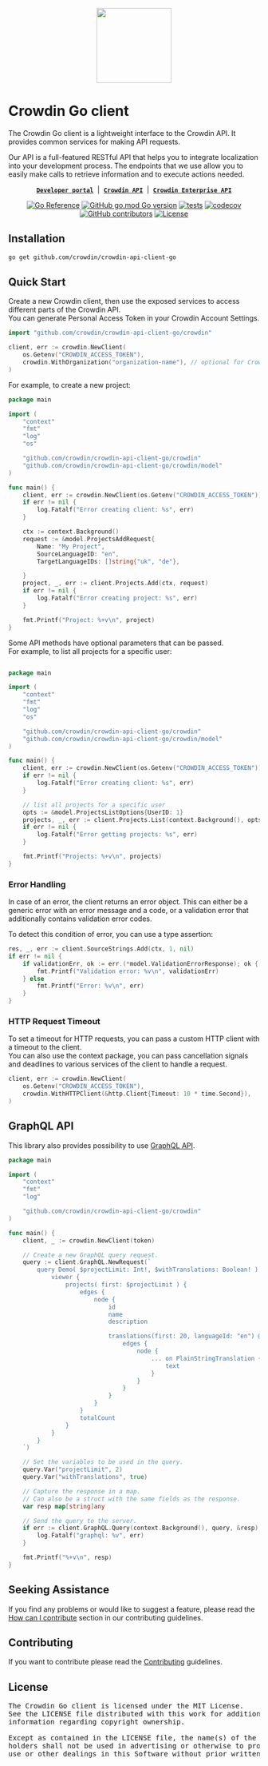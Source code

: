 <p align="center">
  <picture>
    <source media="(prefers-color-scheme: dark)" srcset="https://support.crowdin.com/assets/logos/symbol/png/crowdin-symbol-cWhite.png">
    <source media="(prefers-color-scheme: light)" srcset="https://support.crowdin.com/assets/logos/symbol/png/crowdin-symbol-cDark.png">
    <img width="150" height="150" src="https://support.crowdin.com/assets/logos/symbol/png/crowdin-symbol-cDark.png">
  </picture>
</p>

# Crowdin Go client

The Crowdin Go client is a lightweight interface to the Crowdin API. It provides common services for making API requests.

Our API is a full-featured RESTful API that helps you to integrate localization into your development process. The endpoints that we use allow you to easily make calls to retrieve information and to execute actions needed.

<div align="center">

[**`Developer portal`**](https://developer.crowdin.com/) &nbsp;|&nbsp;
[**`Crowdin API`**](https://developer.crowdin.com/api/v2/) &nbsp;|&nbsp;
[**`Crowdin Enterprise API`**](https://developer.crowdin.com/enterprise/api/v2/)

[![Go Reference](https://pkg.go.dev/badge/github.com/crowdin/crowdin-api-client-go/crowdin.svg)](https://pkg.go.dev/github.com/crowdin/crowdin-api-client-go/crowdin)
[![GitHub go.mod Go version](https://img.shields.io/github/go-mod/go-version/crowdin/crowdin-api-client-go)](https://github.com/crowdin/crowdin-api-client-go/blob/main/go.mod)
[![tests](https://github.com/crowdin/crowdin-api-client-go/actions/workflows/basic.yml/badge.svg)](https://github.com/crowdin/crowdin-api-client-go/actions/workflows/basic.yml)
[![codecov](https://codecov.io/gh/crowdin/crowdin-api-client-go/graph/badge.svg?token=BC055K8EOG)](https://codecov.io/gh/crowdin/crowdin-api-client-go)
[![GitHub contributors](https://img.shields.io/github/contributors/crowdin/crowdin-api-client-go?cacheSeconds=3600)](https://github.com/crowdin/crowdin-api-client-go/graphs/contributors)
[![License](https://img.shields.io/github/license/crowdin/crowdin-api-client-go?cacheSeconds=3600)](https://github.com/crowdin/crowdin-api-client-go/blob/main/LICENSE)

</div>

## Installation

```bash
go get github.com/crowdin/crowdin-api-client-go
```

## Quick Start

Create a new Crowdin client, then use the exposed services to access different parts of the Crowdin API.  
You can generate Personal Access Token in your Crowdin Account Settings.

```go
import "github.com/crowdin/crowdin-api-client-go/crowdin"

client, err := crowdin.NewClient(
    os.Getenv("CROWDIN_ACCESS_TOKEN"),
    crowdin.WithOrganization("organization-name"), // optional for Crowdin Enterprise
)
```

For example, to create a new project:

```go
package main

import (
	"context"
	"fmt"
	"log"
	"os"

	"github.com/crowdin/crowdin-api-client-go/crowdin"
	"github.com/crowdin/crowdin-api-client-go/crowdin/model"
)

func main() {
    client, err := crowdin.NewClient(os.Getenv("CROWDIN_ACCESS_TOKEN"))
    if err != nil {
        log.Fatalf("Error creating client: %s", err)
    }

    ctx := context.Background()
    request := &model.ProjectsAddRequest{
        Name: "My Project",
		SourceLanguageID: "en",
		TargetLanguageIDs: []string{"uk", "de"},

    }
    project, _, err := client.Projects.Add(ctx, request)
    if err != nil {
        log.Fatalf("Error creating project: %s", err)
    }

    fmt.Printf("Project: %+v\n", project)
}

```

Some API methods have optional parameters that can be passed.  
For example, to list all projects for a specific user:

```go

package main

import (
	"context"
	"fmt"
	"log"
	"os"

	"github.com/crowdin/crowdin-api-client-go/crowdin"
	"github.com/crowdin/crowdin-api-client-go/crowdin/model"
)

func main() {
    client, err := crowdin.NewClient(os.Getenv("CROWDIN_ACCESS_TOKEN"))
    if err != nil {
        log.Fatalf("Error creating client: %s", err)
    }

    // list all projects for a specific user
    opts := &model.ProjectsListOptions{UserID: 1}
    projects, _, err := client.Projects.List(context.Background(), opts)
    if err != nil {
        log.Fatalf("Error getting projects: %s", err)
    }

    fmt.Printf("Projects: %+v\n", projects)
}
```

### Error Handling

In case of an error, the client returns an error object. This can either be a generic error with an error message and a code, or a validation error that additionally contains validation error codes.

To detect this condition of error, you can use a type assertion:

```go
res, _, err := client.SourceStrings.Add(ctx, 1, nil)
if err != nil {
    if validationErr, ok := err.(*model.ValidationErrorResponse); ok {
        fmt.Printf("Validation error: %v\n", validationErr)
    } else 
        fmt.Printf("Error: %v\n", err)
    }
}
```

### HTTP Request Timeout

To set a timeout for HTTP requests, you can pass a custom HTTP client with a timeout to the client.  
You can also use the context package, you can pass cancellation signals and deadlines to various services of the client to handle a request. 

```go
client, err := crowdin.NewClient(
    os.Getenv("CROWDIN_ACCESS_TOKEN"),
    crowdin.WithHTTPClient(&http.Client{Timeout: 10 * time.Second}),
)
```


## GraphQL API

This library also provides possibility to use [GraphQL API](https://support.crowdin.com/developer/graphql-api/).

```go
package main

import (
	"context"
	"fmt"
	"log"

	"github.com/crowdin/crowdin-api-client-go/crowdin"
)

func main() {
	client, _ := crowdin.NewClient(token)

	// Create a new GraphQL query request.
	query := client.GraphQL.NewRequest(`
		query Demo( $projectLimit: Int!, $withTranslations: Boolean! ) {
			viewer {
				projects( first: $projectLimit ) {
					edges {
						node {
							id
							name
							description

							translations(first: 20, languageId: "en") @include(if: $withTranslations) {
								edges {
									node {
										... on PlainStringTranslation {
											text
										}
									}
								}
							}
						}
					}
					totalCount
				}
			}
		}
	`)

	// Set the variables to be used in the query.
	query.Var("projectLimit", 2)
	query.Var("withTranslations", true)

	// Capture the response in a map.
	// Can also be a struct with the same fields as the response.
	var resp map[string]any

	// Send the query to the server.
	if err := client.GraphQL.Query(context.Background(), query, &resp); err != nil {
		log.Fatalf("graphql: %v", err)
	}

	fmt.Printf("%+v\n", resp)
}
```

## Seeking Assistance

If you find any problems or would like to suggest a feature, please read the [How can I contribute](/CONTRIBUTING.md#how-can-i-contribute) section in our contributing guidelines.

## Contributing

If you want to contribute please read the [Contributing](/CONTRIBUTING.md) guidelines.

## License

<pre>
The Crowdin Go client is licensed under the MIT License.
See the LICENSE file distributed with this work for additional
information regarding copyright ownership.

Except as contained in the LICENSE file, the name(s) of the above copyright
holders shall not be used in advertising or otherwise to promote the sale,
use or other dealings in this Software without prior written authorization.
</pre>
